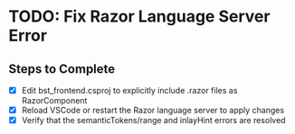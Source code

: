 # TODO: Fix Razor Language Server Error

## Steps to Complete
- [x] Edit bst_frontend.csproj to explicitly include .razor files as RazorComponent
- [x] Reload VSCode or restart the Razor language server to apply changes
- [x] Verify that the semanticTokens/range and inlayHint errors are resolved
